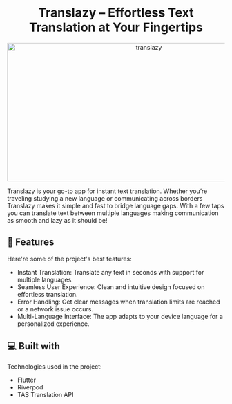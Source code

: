 <h1 align="center" id="title">Translazy – Effortless Text Translation at Your Fingertips</h1>

<p align="center"><img src="https://github.com/user-attachments/assets/2150b6d6-a255-4f5c-b41a-a308ea517492" alt="translazy" width="640" height="320" /></p>

<p id="description">Translazy is your go-to app for instant text translation. Whether you’re traveling studying a new language or communicating across borders Translazy makes it simple and fast to bridge language gaps. With a few taps you can translate text between multiple languages making communication as smooth and lazy as it should be!</p>

  
  
<h2>🧐 Features</h2>

Here're some of the project's best features:

*   Instant Translation: Translate any text in seconds with support for multiple languages.
*   Seamless User Experience: Clean and intuitive design focused on effortless translation.
*   Error Handling: Get clear messages when translation limits are reached or a network issue occurs.
*   Multi-Language Interface: The app adapts to your device language for a personalized experience.

  
  
<h2>💻 Built with</h2>

Technologies used in the project:

*   Flutter
*   Riverpod
*   TAS Translation API
